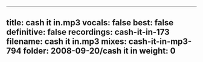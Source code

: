 
---
title: cash it in.mp3
vocals: false
best: false
definitive: false
recordings: cash-it-in-173
filename: cash it in.mp3
mixes: cash-it-in-mp3-794
folder: 2008-09-20/cash it in
weight: 0
---
